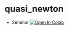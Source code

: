# quasi_newton

* Seminar [![Open In Colab](https://colab.research.google.com/assets/colab-badge.svg)](https://colab.research.google.com/github/hushchyn-mikhail/quasi_newton/blob/master/Seminar.ipynb)
